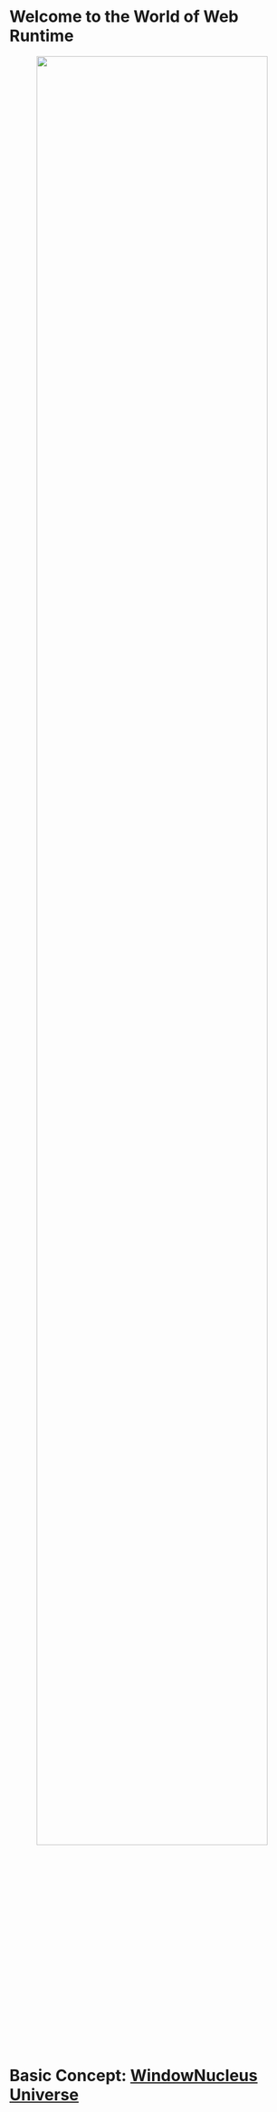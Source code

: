 # Welcome to the World of Web Runtime

<div align=center><img src="https://user-images.githubusercontent.com/26355688/165325037-3651a1c3-f70d-4bc6-b459-e7b9ecc103b7.gif" width="90%" height="90%" id = "WebRTStart"></div> 

# Basic Concept: [WindowNucleus](https://github.com/TangramDev/.github/blob/main/README.md) [Universe](https://github.com/TangramDev/WebRuntimeSrc)
